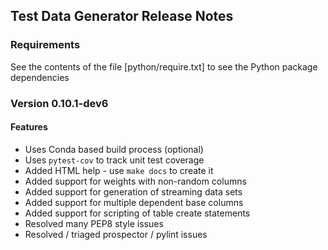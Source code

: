 ## Test Data Generator Release Notes

### Requirements

See the contents of the file [python/require.txt] to see the Python package dependencies

### Version 0.10.1-dev6

#### Features
* Uses Conda based build process (optional)
* Uses `pytest-cov` to track unit test coverage
* Added HTML help - use `make docs` to create it
* Added support for weights with non-random columns
* Added support for generation of streaming data sets
* Added support for multiple dependent base columns
* Added support for scripting of table create statements
* Resolved many PEP8 style issues
* Resolved / triaged prospector / pylint issues
 

